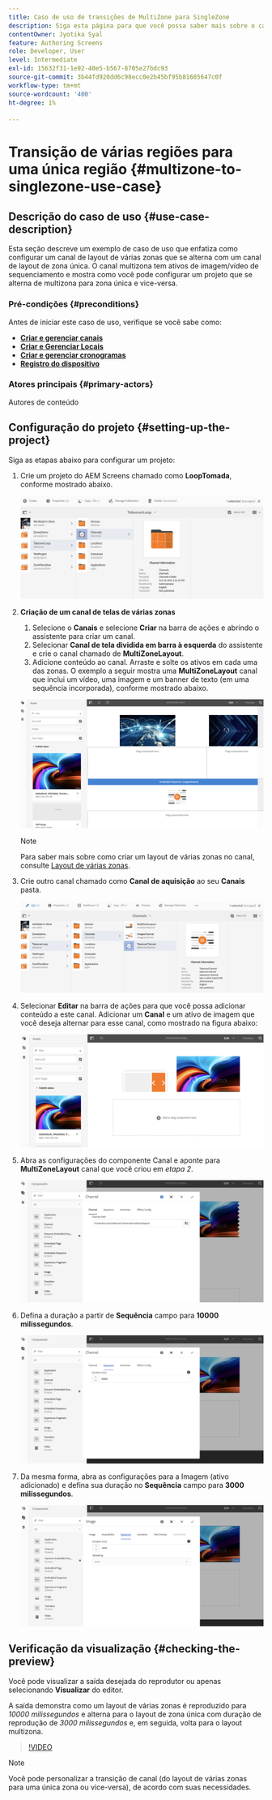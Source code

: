 ```yaml
---
title: Caso de uso de transições de MultiZone para SingleZone
description: Siga esta página para que você possa saber mais sobre o caso de uso de transições de MultiZone para SingleZone.
contentOwner: Jyotika Syal
feature: Authoring Screens
role: Developer, User
level: Intermediate
exl-id: 15632f31-1e92-40e5-b567-8705e27bdc93
source-git-commit: 3b44fd920dd6c98ecc0e2b45bf95b81685647c0f
workflow-type: tm+mt
source-wordcount: '400'
ht-degree: 1%

---
```


# Transição de várias regiões para uma única região {#multizone-to-singlezone-use-case}

## Descrição do caso de uso {#use-case-description}

Esta seção descreve um exemplo de caso de uso que enfatiza como configurar um canal de layout de várias zonas que se alterna com um canal de layout de zona única. O canal multizona tem ativos de imagem/vídeo de sequenciamento e mostra como você pode configurar um projeto que se alterna de multizona para zona única e vice-versa.

### Pré-condições {#preconditions}

Antes de iniciar este caso de uso, verifique se você sabe como:

* **[Criar e gerenciar canais](managing-channels.md)**
* **[Criar e Gerenciar Locais](managing-locations.md)**
* **[Criar e gerenciar cronogramas](managing-schedules.md)**
* **[Registro do dispositivo](device-registration.md)**

### Atores principais {#primary-actors}

Autores de conteúdo

## Configuração do projeto {#setting-up-the-project}

Siga as etapas abaixo para configurar um projeto:

1. Crie um projeto do AEM Screens chamado como **LoopTomada**, conforme mostrado abaixo.

   ![ativo](assets/mz-to-sz1.png)


1. **Criação de um canal de telas de várias zonas**

   1. Selecione o **Canais** e selecione **Criar** na barra de ações e abrindo o assistente para criar um canal.
   1. Selecionar **Canal de tela dividida em barra à esquerda** do assistente e crie o canal chamado de **MultiZoneLayout**.
   1. Adicione conteúdo ao canal. Arraste e solte os ativos em cada uma das zonas. O exemplo a seguir mostra uma **MultiZoneLayout** canal que inclui um vídeo, uma imagem e um banner de texto (em uma sequência incorporada), conforme mostrado abaixo.

   ![ativo](assets/mz-to-sz2.png)

   >[!NOTE]
   >
   >Para saber mais sobre como criar um layout de várias zonas no canal, consulte [Layout de várias zonas](multi-zone-layout-aem-screens.md).


1. Crie outro canal chamado como **Canal de aquisição** ao seu **Canais** pasta.

   ![ativo](assets/mz-to-sz3.png)

1. Selecionar **Editar** na barra de ações para que você possa adicionar conteúdo a este canal. Adicionar um **Canal** e um ativo de imagem que você deseja alternar para esse canal, como mostrado na figura abaixo:

   ![ativo](assets/mz-to-sz4.png)

1. Abra as configurações do componente Canal e aponte para **MultiZoneLayout** canal que você criou em *etapa 2*.

   ![ativo](assets/mz-to-sz5.png)

1. Defina a duração a partir de **Sequência** campo para **10000 milissegundos**.

   ![ativo](assets/mz-to-sz6.png)

1. Da mesma forma, abra as configurações para a Imagem (ativo adicionado) e defina sua duração no **Sequência** campo para **3000 milissegundos**.

   ![ativo](assets/mz-to-sz7.png)

## Verificação da visualização {#checking-the-preview}

Você pode visualizar a saída desejada do reprodutor ou apenas selecionando **Visualizar** do editor.

A saída demonstra como um layout de várias zonas é reproduzido para *10000 milissegundos* e alterna para o layout de zona única com duração de reprodução de *3000 milissegundos* e, em seguida, volta para o layout multizona.

>[!VIDEO](https://video.tv.adobe.com/v/30366)

>[!NOTE]
>
>Você pode personalizar a transição de canal (do layout de várias zonas para uma única zona ou vice-versa), de acordo com suas necessidades.
